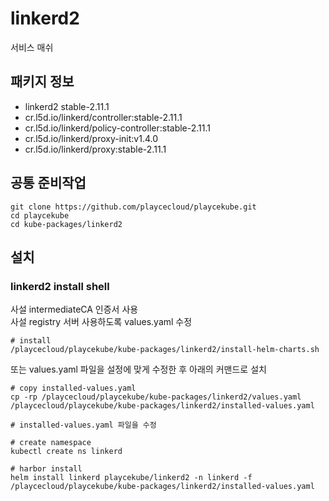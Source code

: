 # linkerd2

서비스 매쉬

## 패키지 정보

<!-- Addons Package List Start -->
- linkerd2 stable-2.11.1
- cr.l5d.io/linkerd/controller:stable-2.11.1
- cr.l5d.io/linkerd/policy-controller:stable-2.11.1
- cr.l5d.io/linkerd/proxy-init:v1.4.0
- cr.l5d.io/linkerd/proxy:stable-2.11.1
<!-- Addons Package List End -->

## 공통 준비작업

```ShellSession
git clone https://github.com/playcecloud/playcekube.git
cd playcekube
cd kube-packages/linkerd2
```

## 설치

### linkerd2 install shell

사설 intermediateCA 인증서 사용  
사설 registry 서버 사용하도록 values.yaml 수정

```ShellSession
# install
/playcecloud/playcekube/kube-packages/linkerd2/install-helm-charts.sh
```

또는 values.yaml 파일을 설정에 맞게 수정한 후 아래의 커맨드로 설치

```ShellSession
# copy installed-values.yaml
cp -rp /playcecloud/playcekube/kube-packages/linkerd2/values.yaml /playcecloud/playcekube/kube-packages/linkerd2/installed-values.yaml

# installed-values.yaml 파일을 수정

# create namespace
kubectl create ns linkerd

# harbor install
helm install linkerd playcekube/linkerd2 -n linkerd -f /playcecloud/playcekube/kube-packages/linkerd2/installed-values.yaml
```

